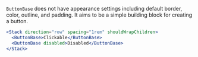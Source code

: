 `ButtonBase` does not have appearance settings including default border, color, outline, and padding. It aims to be a simple building block for creating a button.

```jsx
<Stack direction="row" spacing="1rem" shouldWrapChildren>
  <ButtonBase>Clickable</ButtonBase>
  <ButtonBase disabled>Disabled</ButtonBase>
</Stack>
```
